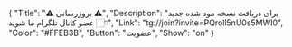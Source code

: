 {
"Title": "⚠️      بروزرسانی      ⚠️",
"Description": "برای دریافت نسخه مود شده جدید عضو کانال تلگرام ما شوید 👇🏻",
"Link": "tg://join?invite=PQroll5nU0s5MWI0",
"Color": "#FFEB3B",
"Button": "عضویت",
"Show": "on"
}

